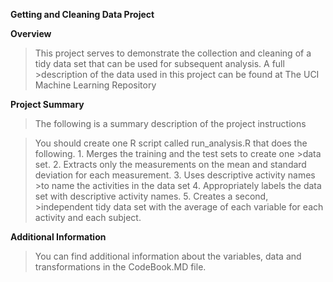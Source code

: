 **Getting and Cleaning Data Project**

**Overview**

>This project serves to demonstrate the collection and cleaning of a tidy data set that can be used for subsequent analysis. A full >description of the data used in this project can be found at The UCI Machine Learning Repository


**Project Summary**

>The following is a summary description of the project instructions

>You should create one R script called run_analysis.R that does the following. 1. Merges the training and the test sets to create one >data set. 2. Extracts only the measurements on the mean and standard deviation for each measurement. 3. Uses descriptive activity names >to name the activities in the data set 4. Appropriately labels the data set with descriptive activity names. 5. Creates a second, >independent tidy data set with the average of each variable for each activity and each subject.

**Additional Information**

>You can find additional information about the variables, data and transformations in the CodeBook.MD file.
